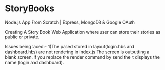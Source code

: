 # StoryBooks
Node.js App From Scratch | Express, MongoDB &amp; Google OAuth

Creating A Story Book Web Application where user can store their stories as public or private.

Issues being faced:-
1)The pased stored in layout(login.hbs and dashboard.hbs) are not rendering in index.js
    The screen is outputting a blank screen.
    If you replace the render command by send the it displays the name (login and dashboard).
